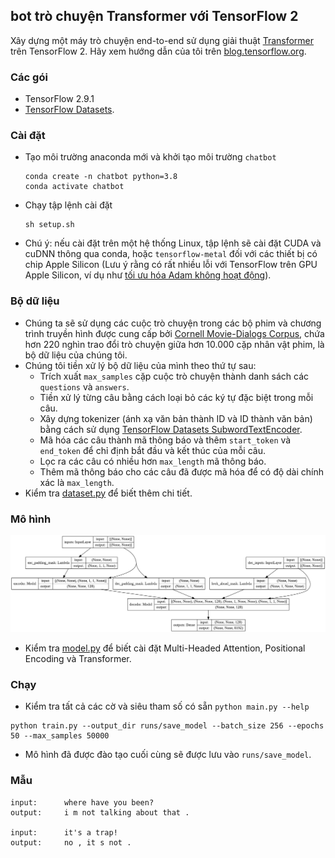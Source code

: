 ## bot trò chuyện Transformer với TensorFlow 2
Xây dựng một máy trò chuyện end-to-end sử dụng giải thuật [Transformer](https://arxiv.org/abs/1706.03762) trên TensorFlow 2. Hãy xem hướng dẫn của tôi trên [blog.tensorflow.org](https://blog.tensorflow.org/2019/05/transformer-chatbot-tutorial-with-tensorflow-2.html).


### Các gói
- TensorFlow 2.9.1
- [TensorFlow Datasets](https://www.tensorflow.org/datasets).

### Cài đặt
- Tạo môi trường anaconda mới và khởi tạo môi trường `chatbot`
    ```
    conda create -n chatbot python=3.8
    conda activate chatbot
    ```
- Chạy tập lệnh cài đặt
    ```
    sh setup.sh
    ```
- Chú ý: nếu cài đặt trên một hệ thống Linux, tập lệnh sẽ cài đặt CUDA và cuDNN thông qua conda, hoặc `tensorflow-metal` đối với các thiết bị có chip Apple Silicon (Lưu ý rằng có rất nhiều lỗi với TensorFlow trên GPU Apple Silicon, ví dụ như [tối ưu hóa Adam không hoạt động](https://developer.apple.com/forums/thread/691917)).

### Bộ dữ liệu
- Chúng ta sẽ sử dụng các cuộc trò chuyện trong các bộ phim và chương trình truyền hình được cung cấp bởi [Cornell Movie-Dialogs Corpus](https://www.cs.cornell.edu/~cristian/Cornell_Movie-Dialogs_Corpus.html), chứa hơn 220 nghìn trao đổi trò chuyện giữa hơn 10.000 cặp nhân vật phim, là bộ dữ liệu của chúng tôi.
- Chúng tôi tiền xử lý bộ dữ liệu của mình theo thứ tự sau:
	- Trích xuất `max_samples` cặp cuộc trò chuyện thành danh sách các `questions` và `answers`.
	- Tiền xử lý từng câu bằng cách loại bỏ các ký tự đặc biệt trong mỗi câu.
	- Xây dựng tokenizer (ánh xạ văn bản thành ID và ID thành văn bản) bằng cách sử dụng [TensorFlow Datasets SubwordTextEncoder](https://www.tensorflow.org/datasets/api_docs/python/tfds/features/text/SubwordTextEncoder).
	- Mã hóa các câu thành mã thông báo và thêm `start_token` và `end_token` để chỉ định bắt đầu và kết thúc của mỗi câu.
	- Lọc ra các câu có nhiều hơn `max_length` mã thông báo.
	- Thêm mã thông báo cho các câu đã được mã hóa để có độ dài chính xác là `max_length`.
- Kiểm tra [dataset.py](transformer/dataset.py) để biết thêm chi tiết.

### Mô hình
![transformer model plot](transformer.png)
- Kiểm tra [model.py](transformer/model.py) để biết cài đặt Multi-Headed Attention, Positional Encoding và Transformer.

### Chạy
- Kiểm tra tất cả các cờ và siêu tham số có sẵn `python main.py --help`
```
python train.py --output_dir runs/save_model --batch_size 256 --epochs 50 --max_samples 50000
```
- Mô hình đã được đào tạo cuối cùng sẽ được lưu vào `runs/save_model`.

### Mẫu
```
input:		where have you been?
output:		i m not talking about that .

input:		it's a trap!
output:		no , it s not .
```